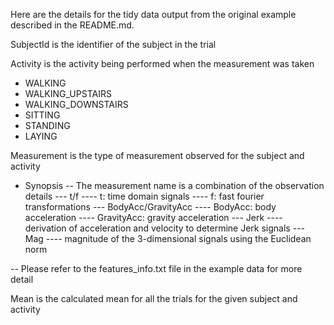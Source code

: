 Here are the details for the tidy data output
from the original example described in the README.md.

SubjectId is the identifier of the subject in the trial

Activity is the activity being performed when the measurement was taken
- WALKING
- WALKING_UPSTAIRS
- WALKING_DOWNSTAIRS
- SITTING
- STANDING
- LAYING

Measurement is the type of measurement observed for the subject and activity
- Synopsis
  -- The measurement name is a combination of the observation details
    --- t/f
      ---- t: time domain signals
      ---- f: fast fourier transformations
--- BodyAcc/GravityAcc
---- BodyAcc: body acceleration
---- GravityAcc: gravity acceleration
--- Jerk
---- derivation of acceleration and velocity to determine Jerk signals
--- Mag
---- magnitude of the 3-dimensional signals using the Euclidean norm

-- Please refer to the features_info.txt file in the example data for more detail


Mean is the calculated mean for all the trials for the given subject and activity

